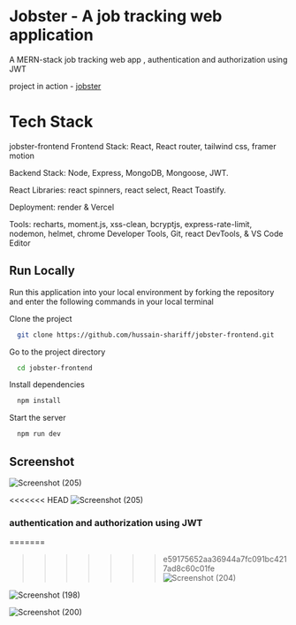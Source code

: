 # Jobster - A job tracking web application

A MERN-stack job tracking web app , authentication and authorization using JWT


project in action - [jobster](https://jobster-frontend.vercel.app)

# Tech Stack

jobster-frontend
Frontend Stack: React, React router, tailwind css, framer motion

Backend Stack: Node, Express, MongoDB, Mongoose, JWT. 

React Libraries: react spinners, react select, React Toastify.

Deployment: render & Vercel

Tools: recharts, moment.js, xss-clean, bcryptjs, express-rate-limit, nodemon, helmet, chrome Developer Tools, Git, react DevTools, & VS Code Editor

## Run Locally

Run this application into your local environment by forking the repository and enter the following commands in your local terminal

Clone the project

```bash
  git clone https://github.com/hussain-shariff/jobster-frontend.git
```

Go to the project directory

```bash
  cd jobster-frontend
```

Install dependencies

```bash
  npm install
```

Start the server

```bash
  npm run dev
```

## Screenshot
![Screenshot (205)](https://user-images.githubusercontent.com/118625304/229863099-c0f353ba-0fdf-4d71-978b-82094bcfc79e.png)


<<<<<<< HEAD
![Screenshot (205)](https://user-images.githubusercontent.com/118625304/229863099-c0f353ba-0fdf-4d71-978b-82094bcfc79e.png)


### authentication and authorization using JWT
=======
>>>>>>> e59175652aa36944a7fc091bc4217ad8c60c01fe
![Screenshot (204)](https://user-images.githubusercontent.com/118625304/229851730-91ec5cec-b64d-4bd2-a9d7-7bd7c3b13452.png)


![Screenshot (198)](https://user-images.githubusercontent.com/118625304/229851772-d47b1c77-4868-4191-85a0-6a0f90ae73cf.png)


![Screenshot (200)](https://user-images.githubusercontent.com/118625304/229851836-c36d37e8-ba0b-4f47-8d15-b2bc6b418840.png)

